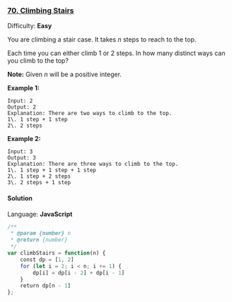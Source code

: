 ### [70\. Climbing Stairs](https://leetcode.com/problems/climbing-stairs/)

Difficulty: **Easy**


You are climbing a stair case. It takes _n_ steps to reach to the top.

Each time you can either climb 1 or 2 steps. In how many distinct ways can you climb to the top?

**Note:** Given _n_ will be a positive integer.

**Example 1:**

```
Input: 2
Output: 2
Explanation: There are two ways to climb to the top.
1\. 1 step + 1 step
2\. 2 steps
```

**Example 2:**

```
Input: 3
Output: 3
Explanation: There are three ways to climb to the top.
1\. 1 step + 1 step + 1 step
2\. 1 step + 2 steps
3\. 2 steps + 1 step
```


#### Solution

Language: **JavaScript**

```javascript
/**
 * @param {number} n
 * @return {number}
 */
var climbStairs = function(n) {
    const dp = [1, 2]
    for (let i = 2; i < n; i += 1) {
        dp[i] = dp[i - 2] + dp[i - 1]
    }
    return dp[n - 1]
};
```